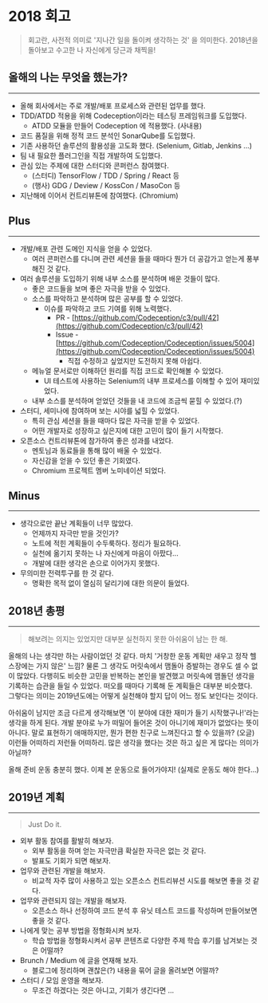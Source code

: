 # 2018 회고
> 회고란, 사전적 의미로 '지나간 일을 돌이켜 생각하는 것' 을 의미한다. 2018년을 돌아보고 수고한 나 자신에게 당근과 채찍을!

## 올해의 나는 무엇을 했는가?

---

- 올해 회사에서는 주로 개발/배포 프로세스와 관련된 업무를 했다.
- TDD/ATDD 적용을 위해 Codeception이라는 테스팅 프레임워크를 도입했다.
    - ATDD 모듈을 만들어 Codeception 에 적용했다. (사내용)
- 코드 품질을 위해 정적 코드 분석인 SonarQube를 도입했다.
- 기존 사용하던 솔루션의 활용성을 고도화 했다. (Selenium, Gitlab, Jenkins ...)
- 팀 내 필요한 플러그인을 직접 개발하여 도입했다.
- 관심 있는 주제에 대한 스터디와 콘퍼런스 참여했다.
    - (스터디) TensorFlow / TDD / Spring / React 등
    - (행사) GDG / Deview / KossCon / MasoCon 등
- 지난해에 이어서 컨트리뷰톤에 참여했다. (Chromium)

## Plus

---

- 개발/배포 관련 도메인 지식을 얻을 수 있었다.
    - 여러 콘퍼런스를 다니며 관련 세션을 들을 때마다 뭔가 더 공감가고 얻는게 풍부해진 것 같다.
- 여러 솔루션을 도입하기 위해 내부 소스를 분석하며 배운 것들이 많다.
    - 좋은 코드들을 보며 좋은 자극을 받을 수 있었다.
    - 소스를 파악하고 분석하며 많은 공부를 할 수 있었다.
        - 이슈를 파악하고 코드 기여를 위해 노력했다.
            - PR - [https://github.com/Codeception/c3/pull/42](https://github.com/Codeception/c3/pull/42)
            - Issue - [https://github.com/Codeception/Codeception/issues/5004](https://github.com/Codeception/Codeception/issues/5004)
                - 직접 수정하고 싶었지만 도전하지 못해 아쉽다.
    - 메뉴얼 문서로만 이해하던 원리를 직접 코드로 확인해볼 수 있었다.
        - UI 테스트에 사용하는 Selenium의 내부 프로세스를 이해할 수 있어 재미있었다.
    - 내부 소스를 분석하며 얻었던 것들을 내 코드에 조금씩 묻힐 수 있었다.(?)
- 스터디, 세미나에 참여하며 보는 시야를 넓힐 수 있었다.
    - 특히 관심 세션을 들을 때마다 많은 자극을 받을 수 있었다.
    - 어떤 개발자로 성장하고 싶은지에 대한 고민이 많이 들기 시작했다.
- 오픈소스 컨트리뷰톤에 참가하여 좋은 성과를 내었다.
    - 멘토님과 동료들을 통해 많이 배울 수 있었다.
    - 자신감을 얻을 수 있던 좋은 기회였다.
    - Chromium 프로젝트 멤버 노미네이션 되었다.

## Minus

---

- 생각으로만 끝난 계획들이 너무 많았다.
    - 언제까지 자극만 받을 것인가?
    - 노트에 적힌 계획들이 수두룩하다. 정리가 필요하다.
    - 실천에 옮기지 못하는 나 자신에게 마음이 아팠다...
    - 개발에 대한 생각은 손으로 이어가지 못했다.
- 무의미한 전력투구를 한 것 같다.
    - 명확한 목적 없이 열심히 달리기에 대한 의문이 들었다.

## 2018년 총평

---

> 해보려는 의지는 있었지만 대부분 실천하지 못한 아쉬움이 남는 한 해.

올해의 나는 생각만 하는 사람이었던 것 같다. 마치 '거창한 운동 계획만 새우고 정작 헬스장에는 가지 않은' 느낌?
물론 그 생각도 머릿속에서 맴돌아 증발하는 경우도 셀 수 없이 많았다. 다행히도 비슷한 고민을 반복하는 본인을 발견했고 머릿속에 맴돌던 생각을 기록하는 습관을 들일 수 있었다. 떠오를 때마다 기록해 둔 계획들은 대부분 비슷했다. 그렇다는 의미는 2019년도에는 어떻게 실천해야 할지 답이 어느 정도 보인다는 것이다.

아쉬움이 남지만 조금 다르게 생각해보면 '이 분야에 대한 재미가 들기 시작했구나!'라는 생각을 하게 된다. 개발 분야로 누가 떠밀어 들어온 것이 아니기에 재미가 없었다는 뜻이 아니다. 말로 표현하기 애매하지만, 뭔가 편한 친구로 느껴진다고 할 수 있을까? (오글) 이런들 어떠하리 저런들 어떠하리. 많은 생각을 했다는 것은 하고 싶은 게 많다는 의미가 아닐까?

올해 준비 운동 충분히 했다. 이제 본 운동으로 들어가야지! (실제로 운동도 해야 한다...)

## 2019년 계획

---

> Just Do it.

- 외부 활동 참여를 활발히 해보자.
    - 외부 활동을 하며 얻는 자극만큼 확실한 자극은 없는 것 같다.
    - 발표도 기회가 되면 해보자.
- 업무와 관련된 개발을 해보자.
    - 비교적 자주 많이 사용하고 있는 오픈소스 컨트리뷰션 시도를 해보면 좋을 것 같다.
- 업무와 관련되지 않는 개발을 해보자.
    - 오픈소스 하나 선정하여 코드 분석 후 유닛 테스트 코드를 작성하며 만들어보면 좋을 것 같다.
- 나에게 맞는 공부 방법을 정형화시켜 보자.
    - 학습 방법을 정형화시켜서 공부 콘텐츠로 다양한 주제 학습 후기를 남겨보는 것은 어떨까?
- Brunch / Medium 에 글을 연재해 보자.
    - 블로그에 정리하며 괜찮은(?) 내용을 묶어 글을 올려보면 어떨까?
- 스터디 / 모임 운영을 해보자.
    - 무조건 하겠다는 것은 아니고, 기회가 생긴다면 ...
